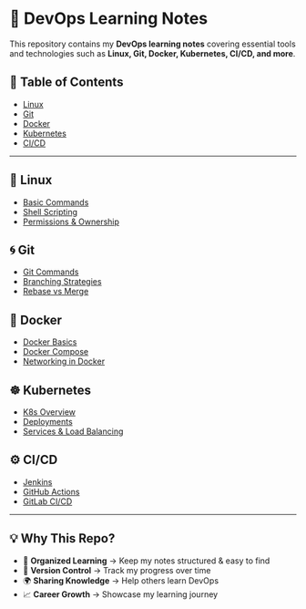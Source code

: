 # 🚀 DevOps Learning Notes

This repository contains my **DevOps learning notes** covering essential tools and technologies such as **Linux, Git, Docker, Kubernetes, CI/CD, and more**.  

## 📂 Table of Contents
- [Linux](Linux)
- [Git](Git)
- [Docker](Docker)
- [Kubernetes](Kubernetes)
- [CI/CD](CI-CD)

---

## 🐧 Linux
- [Basic Commands](Linux/Basic-Commands.md)
- [Shell Scripting](Linux/shell-scripting.md)
- [Permissions & Ownership](Linux/permissions.md)

## 🌀 Git
- [Git Commands](Git/git-commands.md)
- [Branching Strategies](Git/branching.md)
- [Rebase vs Merge](Git/git-rebase-vs-merge.md)

## 🐳 Docker
- [Docker Basics](Docker/docker-basics.md)
- [Docker Compose](Docker/docker-compose.md)
- [Networking in Docker](Docker/docker-networking.md)

## ☸️ Kubernetes
- [K8s Overview](Kubernetes/k8s-overview.md)
- [Deployments](Kubernetes/deployment.md)
- [Services & Load Balancing](Kubernetes/services.md)

## ⚙️ CI/CD
- [Jenkins](CI-CD/jenkins.md)
- [GitHub Actions](CI-CD/github-actions.md)
- [GitLab CI/CD](CI-CD/gitlab-ci.md)

---

## 💡 Why This Repo?
- 📖 **Organized Learning** → Keep my notes structured & easy to find  
- 🔄 **Version Control** → Track my progress over time  
- 🌍 **Sharing Knowledge** → Help others learn DevOps  
- 📈 **Career Growth** → Showcase my learning journey  
